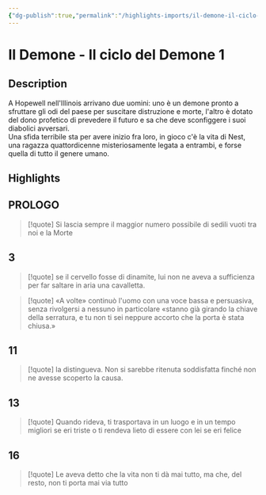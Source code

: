 ```yaml
---
{"dg-publish":true,"permalink":"/highlights-imports/il-demone-il-ciclo-del-demone-1/","title":"Il Demone - Il ciclo del Demone 1"}
---
```



# Il Demone - Il ciclo del Demone 1

## Description

<div>
<p>A Hopewell nell'Illinois arrivano due uomini: uno è un demone pronto a sfruttare gli odi del paese per suscitare distruzione e morte, l'altro è dotato del dono profetico di prevedere il futuro e sa che deve sconfiggere i suoi diabolici avversari.<br>Una sfida terribile sta per avere inizio fra loro, in gioco c'è la vita di Nest, una ragazza quattordicenne misteriosamente legata a entrambi, e forse quella di tutto il genere umano.</p></div>

## Highlights

## PROLOGO







> [!quote]
> Si lascia sempre il maggior numero possibile di sedili vuoti tra noi e la Morte
> 





## 3







> [!quote]
> se il cervello fosse di dinamite, lui non ne aveva a sufficienza per far saltare in aria una cavalletta.
> 











> [!quote]
> «A volte» continuò l'uomo con una voce bassa e persuasiva, senza rivolgersi a nessuno in particolare «stanno già girando la chiave della serratura, e tu non ti sei neppure accorto che la porta è stata chiusa.»
> 





## 11







> [!quote]
> la distingueva. Non si sarebbe ritenuta soddisfatta finché non ne avesse scoperto la causa.
> 





## 13







> [!quote]
> Quando rideva, ti trasportava in un luogo e in un tempo migliori se eri triste o ti rendeva lieto di essere con lei se eri felice
> 





## 16







> [!quote]
> Le aveva detto che la vita non ti dà mai tutto, ma che, del resto, non ti porta mai via tutto
> 




